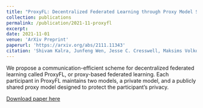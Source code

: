 ```yaml
---
title: "ProxyFL: Decentralized Federated Learning through Proxy Model Sharing"
collection: publications
permalink: /publication/2021-11-proxyfl
excerpt: 
date: 2021-11-01
venue: 'ArXiv Preprint'
paperurl: 'https://arxiv.org/abs/2111.11343'
citation: 'Shivam Kalra, Junfeng Wen, Jesse C. Cresswell, Maksims Volkovs, and Hamid R. Tizhoosh. ProxyFL: Decentralized federated learning through proxy model sharing. arXiv:2111.11343, 2021.'
---
```

We propose a communication-efficient scheme for decentralized federated learning called ProxyFL, or proxy-based federated learning. Each participant in ProxyFL maintains two models, a private model, and a publicly shared proxy model designed to protect the participant’s privacy.

[Download paper here](http://jescresswell.github.io/files/2111.11343.pdf)